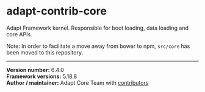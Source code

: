 # adapt-contrib-core
Adapt Framework kernel. Responsible for boot loading, data loading and core APIs.

Note: In order to facilitate a move away from bower to npm, `src/core` has been moved to this repository.

----------------------------
**Version number:** 6.4.0 <br />
**Framework versions:** 5.18.8 <br />
**Author / maintainer:** Adapt Core Team with [contributors](https://github.com/adaptlearning/adapt-contrib-core/graphs/contributors)

